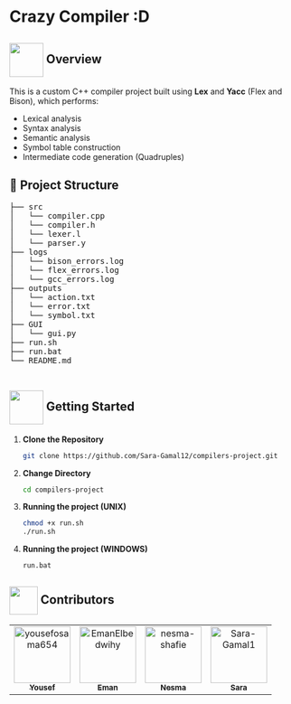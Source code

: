 # Crazy Compiler :D

<!--  Overview  -->
## <img  align= center width =60px src="https://cdn-icons-png.flaticon.com/512/8632/8632710.png"> Overview <a id="overview"></a>
This is a custom C++ compiler project built using **Lex** and **Yacc** (Flex and Bison), which performs:
- Lexical analysis
- Syntax analysis
- Semantic analysis
- Symbol table construction
- Intermediate code generation (Quadruples)


<h2 href="#Structure">📁 Project Structure</h2>
 <div> 
  <pre>
├── src
│   └── compiler.cpp
│   └── compiler.h
│   └── lexer.l
│   └── parser.y
├── logs
│   └── bison_errors.log
│   └── flex_errors.log
│   └── gcc_errors.log
├── outputs
│   └── action.txt
│   └── error.txt
│   └── symbol.txt
├── GUI
│   └── gui.py
├── run.sh
├── run.bat
└── README.md
    </pre>
</div>

<!-- Getting Started -->
## <img align="center" width="60px" height="60px" src="https://media3.giphy.com/media/wuZWV7keWqi2jJGzdB/giphy.gif?cid=6c09b952wp4ev7jtywg3j6tt7ec7vr3piiwql2vhrlsgydyz&ep=v1_internal_gif_by_id&rid=giphy.gif&ct=s"> Getting Started <a id="started"></a>

1. **Clone the Repository**
    ```bash
    git clone https://github.com/Sara-Gamal12/compilers-project.git
    ```

2. **Change Directory**
    ```bash
    cd compilers-project
    ```

3. **Running the project (UNIX)**
    ```bash
    chmod +x run.sh
    ./run.sh
    ```

3. **Running the project (WINDOWS)**
    ```bat
    run.bat
    ```

<!-- Contributors -->
## <img  align= center width=50px height=50px src="https://media1.giphy.com/media/WFZvB7VIXBgiz3oDXE/giphy.gif?cid=6c09b952tmewuarqtlyfot8t8i0kh6ov6vrypnwdrihlsshb&rid=giphy.gif&ct=s"> Contributors <a id = "contributors"></a>
<!-- readme: collaborators -start -->
<table  align='center'> 
<tr>
    <td align="center">
        <a href="https://github.com/yousefosama654">
            <img src="https://avatars.githubusercontent.com/u/93356614?v=4" width="100;" alt="yousefosama654"/>
            <br />
            <sub><b>Yousef</b></sub>
        </a>
    </td>
    <td align="center">
        <a href="https://github.com/EmanElbedwihy">
            <img src="https://avatars.githubusercontent.com/u/120182209?v=4" width="100;" alt="EmanElbedwihy"/>
            <br />
            <sub><b>Eman</b></sub>
        </a>
    </td>
        <td align="center">
        <a href="https://github.com/nesma-shafie">
            <img src="https://avatars.githubusercontent.com/u/120175134?v=4" width="100;" alt="nesma-shafie"/>
            <br />
            <sub><b>Nesma</b></sub>
        </a>
    </td>
    <td align="center">
        <a href="https://github.com/Sara-Gamal1">
            <img src="https://avatars.githubusercontent.com/u/106556638?v=4" width="100;" alt="Sara-Gamal1"/>
            <br />
            <sub><b>Sara</b></sub>
        </a>
    </td></tr>
</table>
